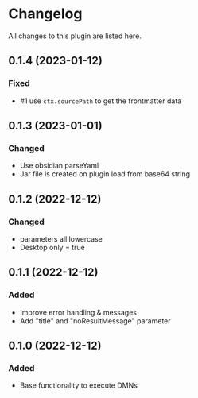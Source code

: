 # Changelog

All changes to this plugin are listed here.

## 0.1.4 (2023-01-12)

### Fixed

- #1 use `ctx.sourcePath` to get the frontmatter data

## 0.1.3 (2023-01-01)

### Changed

- Use obsidian parseYaml
- Jar file is created on plugin load from base64 string

## 0.1.2 (2022-12-12)

### Changed

- parameters all lowercase
- Desktop only = true

## 0.1.1 (2022-12-12)

### Added

- Improve error handling & messages
- Add "title" and "noResultMessage" parameter

## 0.1.0 (2022-12-12)

### Added

- Base functionality to execute DMNs